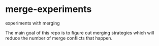 # merge-experiments
experiments with merging

The main goal of this repo is to figure out merging strategies which will reduce the number of merge conflicts that happen.

